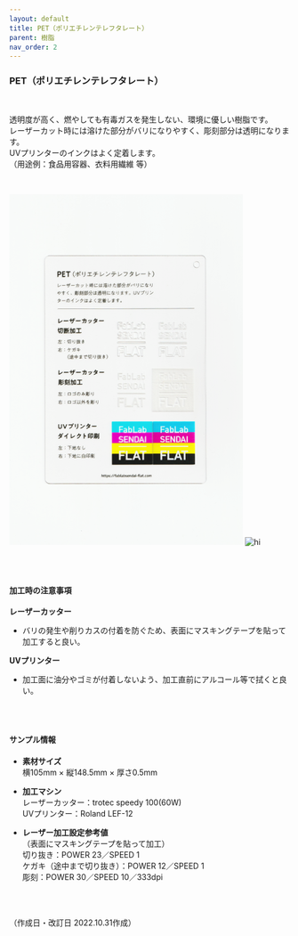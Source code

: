 ```yaml
---
layout: default
title: PET（ポリエチレンテレフタレート）
parent: 樹脂
nav_order: 2
---
```


### PET（ポリエチレンテレフタレート）
<br>

透明度が高く、燃やしても有毒ガスを発生しない、環境に優しい樹脂です。<br>
レーザーカット時には溶けた部分がバリになりやすく、彫刻部分は透明になります。<br>
UVプリンターのインクはよく定着します。<br>
（用途例：食品用容器、衣料用繊維 等）

<br>

<img src="assets/07_PET_1.png" width="420" alt="hi" class="inline"/> <img src="assets/07_PET_2.png" width="420" alt="hi" class="inline"/>

<br><br>



#### 加工時の注意事項

**レーザーカッター**
<br>
* バリの発生や削りカスの付着を防ぐため、表面にマスキングテープを貼って加工すると良い。

**UVプリンター**
<br>
* 加工面に油分やゴミが付着しないよう、加工直前にアルコール等で拭くと良い。

<br><br>

#### サンプル情報

* **素材サイズ**<br>
横105mm × 縦148.5mm × 厚さ0.5mm

* **加工マシン**<br>
レーザーカッター：trotec speedy 100(60W)<br>
UVプリンター：Roland LEF-12<br>

* **レーザー加工設定参考値**<br>（表面にマスキングテープを貼って加工）<br>
切り抜き：POWER 23／SPEED 1<br>
ケガキ（途中まで切り抜き）：POWER 12／SPEED 1<br>
彫刻：POWER 30／SPEED 10／333dpi<br>

<br><br>

（作成日・改訂日 2022.10.31作成）
